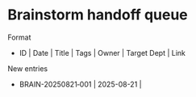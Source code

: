 # Brainstorm handoff queue

Format
- ID | Date | Title | Tags | Owner | Target Dept | Link

New entries
- BRAIN-20250821‑001 | 2025-08-21 | <title> | [theme:<t>]
  [target:<dept>] | Meteorologist | <dept> | /brainstorm/<file>.md

